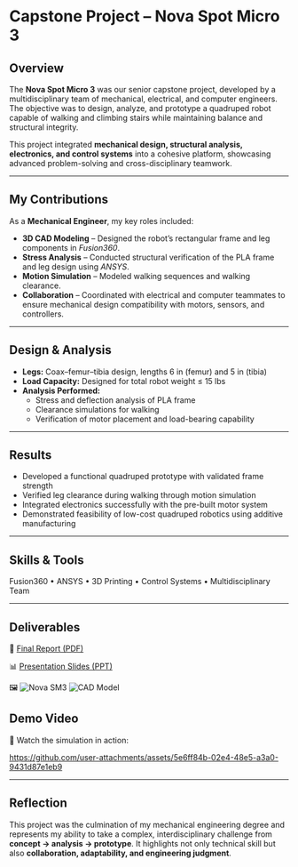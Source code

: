# Capstone Project – Nova Spot Micro 3

## Overview
The **Nova Spot Micro 3** was our senior capstone project, developed by a multidisciplinary team of mechanical, electrical, and computer engineers. The objective was to design, analyze, and prototype a quadruped robot capable of walking and climbing stairs while maintaining balance and structural integrity.  

This project integrated **mechanical design, structural analysis, electronics, and control systems** into a cohesive platform, showcasing advanced problem-solving and cross-disciplinary teamwork.

---

## My Contributions
As a **Mechanical Engineer**, my key roles included:  
- **3D CAD Modeling** – Designed the robot’s rectangular frame and leg components in *Fusion360*.  
- **Stress Analysis** – Conducted structural verification of the PLA frame and leg design using *ANSYS*.  
- **Motion Simulation** – Modeled walking sequences and walking clearance.  
- **Collaboration** – Coordinated with electrical and computer teammates to ensure mechanical design compatibility with motors, sensors, and controllers.  

---

## Design & Analysis
- **Legs:** Coax–femur–tibia design, lengths 6 in (femur) and 5 in (tibia)
- **Load Capacity:** Designed for total robot weight ≤ 15 lbs
- **Analysis Performed:**  
  - Stress and deflection analysis of PLA frame
  - Clearance simulations for walking
  - Verification of motor placement and load-bearing capability 

---

## Results
- Developed a functional quadruped prototype with validated frame strength
- Verified leg clearance during walking through motion simulation
- Integrated electronics successfully with the pre-built motor system
- Demonstrated feasibility of low-cost quadruped robotics using additive manufacturing

---

## Skills & Tools
Fusion360 • ANSYS • 3D Printing • Control Systems • Multidisciplinary Team

---

## Deliverables
📄 [Final Report (PDF)](https://github.com/user-attachments/files/22549265/Final.Report.pdf)

📊 [Presentation Slides (PPT)](https://docs.google.com/presentation/d/1IdZfZeLV0K9Kxx9CyLxk7PHI92A-8LUg/edit?usp=sharing&ouid=114097951442554774902&rtpof=true&sd=true) 

🖼️
![Nova SM3](https://github.com/user-attachments/assets/13f3084c-90a2-417b-b234-465fe6dcec3d)
![CAD Model](https://github.com/user-attachments/assets/4bff061c-5ada-4b67-b371-46fab4c32a5e)
## Demo Video
🎥 Watch the simulation in action:



https://github.com/user-attachments/assets/5e6ff84b-02e4-48e5-a3a0-9431d87e1eb9






---

## Reflection
This project was the culmination of my mechanical engineering degree and represents my ability to take a complex, interdisciplinary challenge from **concept → analysis → prototype**. It highlights not only technical skill but also **collaboration, adaptability, and engineering judgment**.

